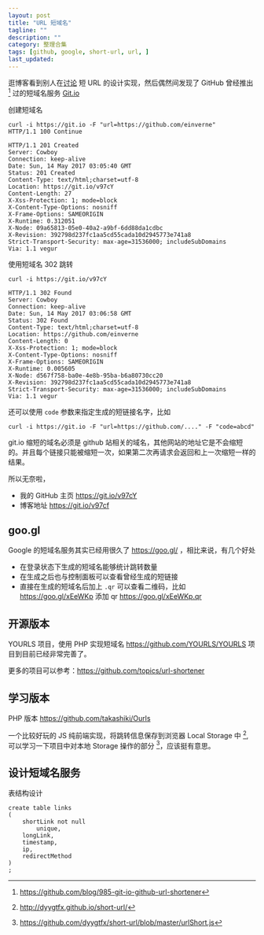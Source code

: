 ```yaml
---
layout: post
title: "URL 短域名"
tagline: ""
description: ""
category: 整理合集
tags: [github, google, short-url, url, ]
last_updated:
---
```


逛博客看到别人在[讨论](https://www.zhihu.com/question/29270034) 短 URL 的设计实现，然后偶然间发现了 GitHub 曾经推出 [^1] 过的短域名服务 [Git.io](https://git.io)

创建短域名

	curl -i https://git.io -F "url=https://github.com/einverne"
	HTTP/1.1 100 Continue

	HTTP/1.1 201 Created
	Server: Cowboy
	Connection: keep-alive
	Date: Sun, 14 May 2017 03:05:40 GMT
	Status: 201 Created
	Content-Type: text/html;charset=utf-8
	Location: https://git.io/v97cY
	Content-Length: 27
	X-Xss-Protection: 1; mode=block
	X-Content-Type-Options: nosniff
	X-Frame-Options: SAMEORIGIN
	X-Runtime: 0.312051
	X-Node: 09a65813-05e0-40a2-a9bf-6dd88da1cdbc
	X-Revision: 392798d237fc1aa5cd55cada10d2945773e741a8
	Strict-Transport-Security: max-age=31536000; includeSubDomains
	Via: 1.1 vegur

使用短域名 302 跳转

	curl -i https://git.io/v97cY

	HTTP/1.1 302 Found
	Server: Cowboy
	Connection: keep-alive
	Date: Sun, 14 May 2017 03:06:58 GMT
	Status: 302 Found
	Content-Type: text/html;charset=utf-8
	Location: https://github.com/einverne
	Content-Length: 0
	X-Xss-Protection: 1; mode=block
	X-Content-Type-Options: nosniff
	X-Frame-Options: SAMEORIGIN
	X-Runtime: 0.005605
	X-Node: d567f758-ba0e-4e8b-95ba-b6a80730cc20
	X-Revision: 392798d237fc1aa5cd55cada10d2945773e741a8
	Strict-Transport-Security: max-age=31536000; includeSubDomains
	Via: 1.1 vegur

还可以使用 `code` 参数来指定生成的短链接名字，比如

	curl -i https://git.io -F "url=https://github.com/...." -F "code=abcd"

git.io 缩短的域名必须是 github 站相关的域名，其他网站的地址它是不会缩短的。并且每个链接只能被缩短一次，如果第二次再请求会返回和上一次缩短一样的结果。

所以无奈啦，

- 我的 GitHub 主页 <https://git.io/v97cY>
- 博客地址 <https://git.io/v97cf>

## goo.gl

Google 的短域名服务其实已经用很久了 <https://goo.gl/> ，相比来说，有几个好处

- 在登录状态下生成的短域名能够统计跳转数量
- 在生成之后也与控制面板可以查看曾经生成的短链接
- 直接在生成的短域名后加上 `.qr` 可以查看二维码，比如 <https://goo.gl/xEeWKp> 添加 qr <https://goo.gl/xEeWKp.qr>

## 开源版本

YOURLS 项目，使用 PHP 实现短域名 <https://github.com/YOURLS/YOURLS> 项目到目前已经非常完善了。


更多的项目可以参考：<https://github.com/topics/url-shortener>

## 学习版本

PHP 版本 <https://github.com/takashiki/Ourls>


一个比较好玩的 JS 纯前端实现，将跳转信息保存到浏览器 Local Storage 中 [^2], 可以学习一下项目中对本地 Storage 操作的部分 [^3]，应该挺有意思。

[^1]: <https://github.com/blog/985-git-io-github-url-shortener>
[^2]: <http://dyygtfx.github.io/short-url/>
[^3]: <https://github.com/dyygtfx/short-url/blob/master/urlShort.js>

## 设计短域名服务
表结构设计

    create table links
    (
        shortLink not null
            unique,
        longLink,
        timestamp,
        ip,
        redirectMethod
    )
    ;


